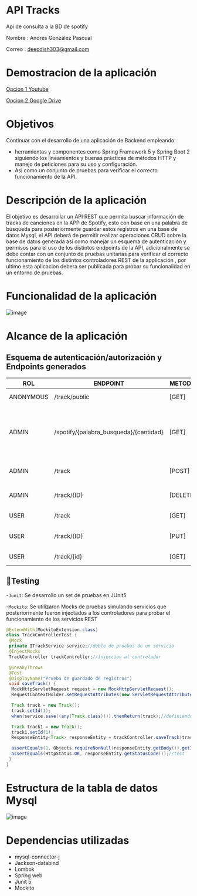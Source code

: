 # API Tracks

Api de consulta a la BD de spotify

Nombre : Andres González Pascual

Correo : deepdish303@gmail.com

# Demostracion de la aplicación


[Opcion 1 Youtube](https://youtu.be/nSqB9fVf2Mc)

[Opcion 2 Google Drive](https://drive.google.com/file/d/1c40juR8NSFnWh6pq82dhTaVwsSotU1R6/view?usp=sharing)


# Objetivos

Continuar con el desarrollo de una aplicación de Backend empleando:
- herramientas y componentes como Spring Framework 5 y Spring Boot 2 siguiendo los lineamientos y buenas prácticas de métodos HTTP y manejo de peticiones para su uso y configuración.
- Así como un conjunto de pruebas para verificar el correcto funcionamiento de la API.

# Descripción de la aplicación

El objetivo es desarrollar un API REST que permita buscar información  de tracks de canciones en la APP de Spotify, esto con base en una palabra de búsqueda para posteriormente guardar estos registros en una base de datos Mysql, el API deberá de permitir realizar operaciones CRUD sobre la base de datos generada asi como manejar un esquema de autenticacion y permisos para el uso de los distintos endpoints de la API,
adicionalmente se debe contar con un conjunto de pruebas unitarias para verificar el correcto funcionamiento de los distintos controladores REST de la applicación , por ultimo esta aplicacion debera ser publicada para probar su funcionalidad en un entorno de pruebas.  

# Funcionalidad de la aplicación

![image](https://user-images.githubusercontent.com/15675318/215378512-fe83998e-9ea1-49c4-91b1-9cdde60d15c2.png)


# Alcance de la aplicación
## Esquema de autenticación/autorización y Endpoints generados
 |ROL| ENDPOINT                               | METODO   | FUNCIONALIDAD                                                                                                               |
|--|----------------------------------------|----------|-----------------------------------------------------------------------------------------------------------------------------|
 |ANONYMOUS| /track/public                          | [GET]    | EndPoint publico, no requiere autenticacion                                                            |
 |ADMIN| /spotify/{palabra_busqueda}/{cantidad} | [GET]    | hace petición a la API de spotify buscando tracks que contengan la {palabra_de_busqueda} con un límite de {cantidad} tracks |
 |ADMIN| /track                                 | [POST]   | Guarda en la base de datos la información del track enviada                                                                 |
 |ADMIN| /track/{ID}                            | [DELETE] | Elimina el registro con id={ID} de la base de datos                                                                         |
 |USER| /track                                 | [GET]    | Lista todos los tracks guardados en bd                                                                                      |
 |USER| /track/{ID}                            | [PUT]    | Actualiza la descripción del track con id={ID}                                                                              |
 |USER| /track/{id}                            | [GET]    | Obtiene la información del track con id={ID}                                                                                |

## :hammer:Testing

-`Junit`: Se desarrollo un set de pruebas en JUnit5

-`Mockito`: Se utilizaron Mocks de pruebas simulando servicios que posteriormente fueron injectados a los controladores 
para probar el funcionamiento de los servicios REST

```java
@ExtendWith(MockitoExtension.class)
class TrackControllerTest {
 @Mock
 private ITrackService service;//doble de pruebas de un servicio
 @InjectMocks
 TrackController trackController;//injeccion al controlador

 @SneakyThrows
 @Test
 @DisplayName("Prueba de guardado de registros")
 void saveTrack() {
  MockHttpServletRequest request = new MockHttpServletRequest();
  RequestContextHolder.setRequestAttributes(new ServletRequestAttributes(request));

  Track track = new Track();
  track.setId(1);
  when(service.save((any(Track.class)))).thenReturn(track);//definiendo comportamiento del servicio 

  Track track1 = new Track();
  track1.setId(1);
  ResponseEntity<Track> responseEntity = trackController.saveTrack(track);//ejecutando el controlador

  assertEquals(1, Objects.requireNonNull(responseEntity.getBody()).getId());//test
  assertEquals(HttpStatus.OK, responseEntity.getStatusCode());//test
 }
}
```

# Estructura de la tabla de datos Mysql

![image](https://user-images.githubusercontent.com/15675318/208333238-99591c49-dbe4-4397-85de-300c2ed1acc4.png)

# Dependencias utilizadas

* mysql-connector-j
* Jackson-databind
* Lombok
* Spring web
* Junit 5
* Mockito









